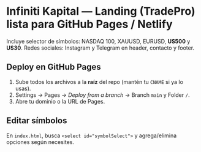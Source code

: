 # Infiniti Kapital — Landing (TradePro) lista para GitHub Pages / Netlify

Incluye selector de símbolos: NASDAQ 100, XAUUSD, EURUSD, **US500** y **US30**.
Redes sociales: Instagram y Telegram en header, contacto y footer.

## Deploy en GitHub Pages
1. Sube todos los archivos a la **raíz** del repo (mantén tu `CNAME` si ya lo usas).
2. Settings → Pages → *Deploy from a branch* → Branch `main` y Folder `/`.
3. Abre tu dominio o la URL de Pages.

## Editar símbolos
En `index.html`, busca `<select id="symbolSelect">` y agrega/elimina opciones según necesites.
